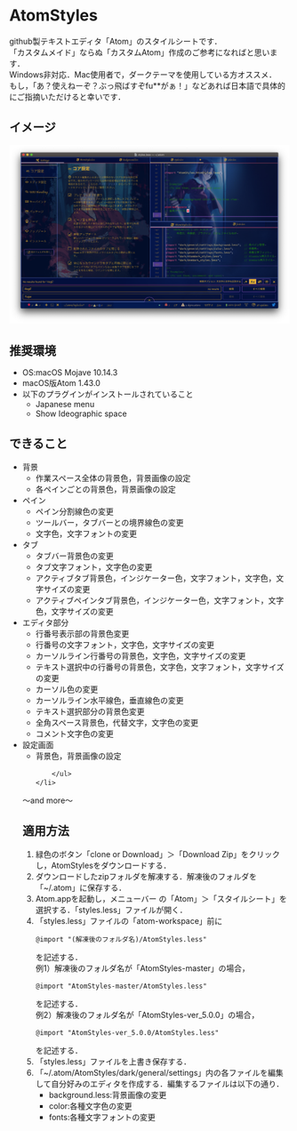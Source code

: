 <h1>AtomStyles</h1>

github製テキストエディタ「Atom」のスタイルシートです．<br>
「カスタムメイド」ならぬ「カスタムAtom」作成のご参考になればと思います．<br>
Windows非対応．Mac使用者で，ダークテーマを使用している方オススメ．<br>
もし，「あ？使えねーぞ？ぶっ飛ばすぞfu**がぁ！」などあれば日本語で具体的にご指摘いただけると幸いです．<br>

<h2>イメージ</h2>
<img src="img/ScreenShot.png" width="1000px"><br>

<h2>推奨環境</h2>
<ul>
    <li>OS:macOS Mojave 10.14.3</li>
    <li>macOS版Atom 1.43.0</li>
    <li>
        以下のプラグインがインストールされていること
        <ul>
            <li>Japanese menu</li>
            <li>Show Ideographic space</li>
        </ul>
    </li>
</ul>

<h2>できること</h2>
<ul>
    <li>
        背景
        <ul>
            <li>作業スペース全体の背景色，背景画像の設定</li>
            <li>各ペインごとの背景色，背景画像の設定</li>
        </ul>
    </li>
    <li>
        ペイン
        <ul>
            <li>ペイン分割線色の変更</li>
            <li>ツールバー，タブバーとの境界線色の変更</li>
            <li>文字色，文字フォントの変更</li>
        </ul>
    </li>
    <li>
        タブ
        <ul>
            <li>タブバー背景色の変更</li>
            <li>タブ文字フォント，文字色の変更</li>
            <li>アクティブタブ背景色，インジケーター色，文字フォント，文字色，文字サイズの変更</li>
            <li>アクティブペインタブ背景色，インジケーター色，文字フォント，文字色，文字サイズの変更</li>
        </ul>
    </li>
    <li>
        エディタ部分
        <ul>
            <li>行番号表示部の背景色変更</li>
            <li>行番号の文字フォント，文字色，文字サイズの変更</li>
            <li>カーソルライン行番号の背景色，文字色，文字サイズの変更</li>
            <li>テキスト選択中の行番号の背景色，文字色，文字フォント，文字サイズの変更</li>
            <li>カーソル色の変更</li>
            <li>カーソルライン水平線色，垂直線色の変更</li>
            <li>テキスト選択部分の背景色変更</li>
            <li>全角スペース背景色，代替文字，文字色の変更</li>
            <li>コメント文字色の変更</li>
        </ul>
    </li>
    <li>
        設定画面
        <ul>
            <li>背景色，背景画像の設定</li>

        </ul>
    </li>
</ul>
〜and more〜

<h2>適用方法</h2>
<ol>
    <li value="1">緑色のボタン「clone or Download」＞「Download Zip」をクリックし，AtomStylesをダウンロードする．</li>
    <li>ダウンロードしたzipフォルダを解凍する．解凍後のフォルダを「~/.atom」に保存する．</li>
    <li>Atom.appを起動し，メニューバー の「Atom」＞「スタイルシート」を選択する．「styles.less」ファイルが開く．</li>
    <li>
        「styles.less」ファイルの「atom-workspace」前に
        <pre><code>@import "(解凍後のフォルダ名)/AtomStyles.less"</code></pre>
        を記述する．<br>
        例1）解凍後のフォルダ名が「AtomStyles-master」の場合，
            <pre><code>@import "AtomStyles-master/AtomStyles.less"</code></pre>
            を記述する．<br>
        例2）解凍後のフォルダ名が「AtomStyles-ver_5.0.0」の場合，
            <pre><code>@import "AtomStyles-ver_5.0.0/AtomStyles.less"</code></pre>
            を記述する．
    </li>
    <li>「styles.less」ファイルを上書き保存する．</li>
    <li>
        「~/.atom/AtomStyles/dark/general/settings」内の各ファイルを編集して自分好みのエディタを作成する．編集するファイルは以下の通り．
        <ul>
            <li>background.less:背景画像の変更</li>
            <li>color:各種文字色の変更</li>
            <li>fonts:各種文字フォントの変更</li>
        </ul>
    </li>
</ol>
